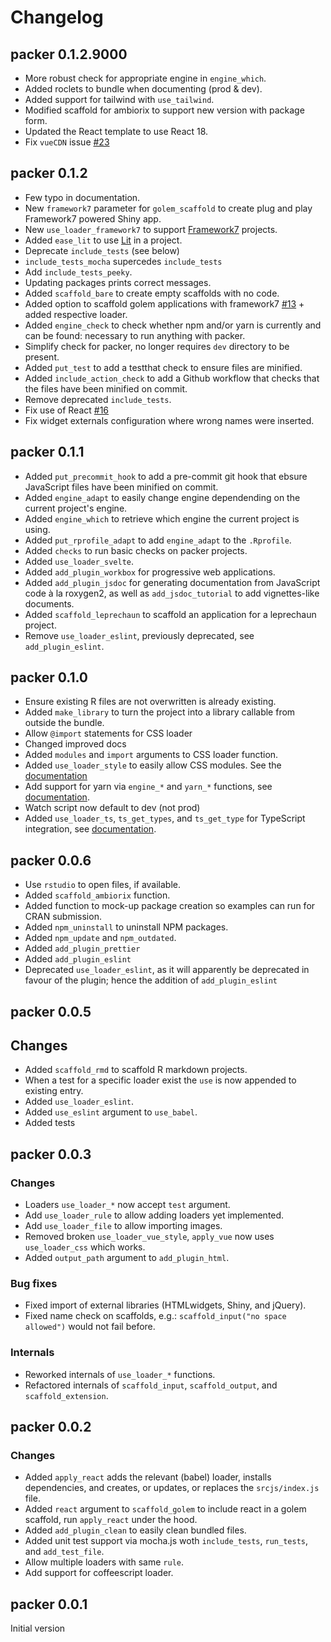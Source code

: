 # Changelog

## packer 0.1.2.9000

- More robust check for appropriate engine in `engine_which`.
- Added roclets to bundle when documenting (prod & dev).
- Added support for tailwind with `use_tailwind`.
- Modified scaffold for ambiorix to support new version with package form.
- Updated the React template to use React 18.
- Fix `vueCDN` issue [#23](https://github.com/JohnCoene/packer/issues/23)

## packer 0.1.2

- Few typo in documentation. 
- New `framework7` parameter for `golem_scaffold` to create plug and play Framework7 powered Shiny app. 
- New `use_loader_framework7` to support [Framework7](https://framework7.io/) projects.
- Added `ease_lit` to use [Lit](https://lit.dev) in a project.
- Deprecate `include_tests` (see below)
- `include_tests_mocha` supercedes `include_tests`
- Add `include_tests_peeky`.
- Updating packages prints correct messages.
- Added `scaffold_bare` to create empty scaffolds with no code.
- Added option to scaffold golem applications with framework7
[#13](https://github.com/JohnCoene/packer/pull/13)  + added
respective loader.
- Added `engine_check` to check whether npm and/or yarn is 
currently and can be found: necessary to run anything with 
packer.
- Simplify check for packer, no longer requires `dev` directory
to be present.
- Added `put_test` to add a testthat check to ensure files are
minified.
- Added `include_action_check` to add a Github workflow that 
checks that the files have been minified on commit.
- Remove deprecated `include_tests`.
- Fix use of React [#16](https://github.com/JohnCoene/packer/issues/16)
- Fix widget externals configuration where wrong names were
inserted.

## packer 0.1.1

- Added `put_precommit_hook` to add a pre-commit git hook that 
ebsure JavaScript files have been minified on commit.
- Added `engine_adapt` to easily change engine dependending
on the current project's engine.
- Added `engine_which` to retrieve which engine the current 
project is using.
- Added `put_rprofile_adapt` to add `engine_adapt` to the
`.Rprofile`.
- Added `checks` to run basic checks on packer projects.
- Added `use_loader_svelte`.
- Added `add_plugin_workbox` for progressive web applications.
- Added `add_plugin_jsdoc` for generating documentation from
JavaScript code à la roxygen2, as well as `add_jsdoc_tutorial`
to add vignettes-like documents.
- Added `scaffold_leprechaun` to scaffold an application for
a leprechaun project.
- Remove `use_loader_eslint`, previously deprecated, see
`add_plugin_eslint`.

## packer 0.1.0

- Ensure existing R files are not overwritten is already existing.
- Added `make_library` to turn the project into a library 
callable from outside the bundle.
- Allow `@import` statements for CSS loader
- Changed improved docs
- Added `modules` and `import` arguments to CSS loader function.
- Added `use_loader_style` to easily allow CSS modules. See the
[documentation](https://packer.john-coene.com/#/guide/style)
- Add support for yarn via `engine_*` and `yarn_*` functions,
see [documentation](https://packer.john-coene.com/#/guide/engines).
- Watch script now default to dev (not prod)
- Added `use_loader_ts`, `ts_get_types`, and `ts_get_type`
for TypeScript integration, see [documentation](https://packer.john-coene.com/#/guide/typescript).

## packer 0.0.6

- Use `rstudio` to open files, if available.
- Added `scaffold_ambiorix` function.
- Added function to mock-up package creation so examples can run for CRAN submission.
- Added `npm_uninstall` to uninstall NPM packages.
- Added `npm_update` and `npm_outdated`.
- Added `add_plugin_prettier`
- Added `add_plugin_eslint`
- Deprecated `use_loader_eslint`, as it will apparently be deprecated in favour of the plugin; hence the addition of `add_plugin_eslint`

## packer 0.0.5

## Changes

- Added `scaffold_rmd` to scaffold R markdown projects.
- When a test for a specific loader exist the `use` is now appended to existing entry.
- Added `use_loader_eslint`.
- Added `use_eslint` argument to `use_babel`.
- Added tests

## packer 0.0.3

### Changes

- Loaders `use_loader_*` now accept `test` argument.
- Add `use_loader_rule` to allow adding loaders yet implemented.
- Add `use_loader_file` to allow importing images.
- Removed broken `use_loader_vue_style`, `apply_vue` now uses `use_loader_css` which works.
- Added `output_path` argument to `add_plugin_html`.

### Bug fixes

- Fixed import of external libraries (HTMLwidgets, Shiny, and jQuery).
- Fixed name check on scaffolds, e.g.: `scaffold_input("no space allowed")` would not fail before.

### Internals

- Reworked internals of `use_loader_*` functions.
- Refactored internals of `scaffold_input`, `scaffold_output`, and `scaffold_extension`.

## packer 0.0.2

### Changes

- Added `apply_react` adds the relevant (babel) loader, installs dependencies, and creates, or updates, or replaces the `srcjs/index.js` file.
- Added `react` argument to `scaffold_golem` to include react in a golem scaffold, run `apply_react` under the hood.
- Added `add_plugin_clean` to easily clean bundled files.
- Added unit test support via mocha.js woth `include_tests`, `run_tests`, and `add_test_file`.
- Allow multiple loaders with same `rule`.
- Add support for coffeescript loader.

## packer 0.0.1

Initial version
